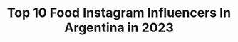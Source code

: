 ---
title: Top 10 Food Instagram Influencers In Argentina in 2023
description: >-
  Find top food Instagram influencers in Argentina in 2023. Most popular hashtags: #chocolate #foodporn #argentina #comida.
platform: Instagram
hits: 227
text_top: See the top-rated Instagram profiles on inBeat.
text_bottom: Our database has 227 Instagram influencers like this in Argentina for you to collaborate.
profiles:
  - username: "diego_bartaburu"
    fullname: >-
      Diego Bartaburu
    bio: >-
      Baterista de No Te Va Gustar. Foodie. @notevagustaroficial @dwdrums #notevagustar #notevagustaroficial @harmonicstop @oruga.ok
    location: "Argentina"
    followers: 9743
    engagement: 1350
    commentsToLikes: 0.027383
    id: ck6tvcap2lf2a0j718x43skky
    verified: false
    hashtags: "#repost, #fervenza, #seasmalo, #marchadelsilencio2020"
  - username: "alejocampo18"
    fullname: >-
      Alejandro Campo
    bio: >-
      Foodie traveler 👨🏼‍🍳 🌎 Pereira - Colombia📍. A bocados por el mundo ✈️🍔🍝🍢🍙🍷🍻 Pregunta por mi Taller de fotografía 📷🎥🎞 Congelando historias 📸📽
    location: "Argentina"
    followers: 7914
    engagement: 1109
    commentsToLikes: 0.025981
    id: ckaor73zfm0810i78tw8f1n2l
    verified: false
    hashtags: "#travel, #travels, #traveling, #travelblogger"
  - username: "laurarezmasud"
    fullname: >-
      Laura Rez Masud.
    bio: >-
      Mendoza 🍷 Periodista 🎤📹 Canal 9 me gusta compartir 👗moda 💇‍♀️belleza/estética/salud 🍷Food &wine 🌍 mis viajes 🎤 mi trabajo 🏘 deco
    location: "Argentina"
    followers: 24185
    engagement: 279
    commentsToLikes: 0.047843
    id: ck5hoezxrpg0l0i11wx77idyl
    verified: false
    hashtags: "#homeoffice, #valledeuco, #mendoza, #familia"
  - username: "caceres_matias"
    fullname: >-
      ᴍᴀᴛíᴀs 🇦🇷
    bio: >-
      🎑🌇🌄🌉🌌🏞🏙🌅🌃 • #Sneakers 👟 • #Travel 🗺 • #Design 💻 • #Food 🍧 📍Olavarría / Tandil
    location: "Argentina"
    followers: 17510
    engagement: 522
    commentsToLikes: 0.020699
    id: ck9wczegwdcg10j78v7spui9q
    verified: false
    hashtags: "#sneakerrotationar, #663399, #courtpurple"
  - username: "sabryrodriguezcuack"
    fullname: >-
      Sabry Rodriguez Cuack 🐥♐️💙💛💙
    bio: >-
      Asesora de Bares 💛 Adm. Gastronómica 🍸Bartender Profesional Owner: @thegarnishbar ✨ 📍Mendoza🍷 #CuackStyle 📸 📺@estrictamendoza 📝@foodloversmdz @mdzol
    location: "Argentina"
    followers: 19954
    engagement: 485
    commentsToLikes: 0.045864
    id: ck5znhkd6oh6b0i14f0s1rra5
    verified: false
    hashtags: "#cuackstyle, #chinchin, #bartenderlife, #lacoctelera"
  - username: "marceloromerofotos"
    fullname: >-
      Marcelo Romero
    bio: >-
      📣📸 Foto 🎥 Video & 🍽️ Foodstyling 🍔 👉@estiloromerocatena 📣 Staff @pedidosya Consultas al MD 📥📨
    location: "Argentina"
    followers: 14994
    engagement: 33
    commentsToLikes: 0.060933
    id: ck14hj7gwakvn0i19w5s1fsah
    verified: false
    hashtags: "#pasteleria, #emprendedores, #darkfoodphotography, #darkfoodphoto"
  - username: "soledadfandino"
    fullname: >-
      Fandiño
    bio: >-
      📍@theremakenet Actriz argentina Chef / Plant-based natural foods Chef
    location: "Argentina"
    followers: 1054002
    engagement: 200
    commentsToLikes: 0.009451
    id: ck13c4v87ymhq0i19488bic92
    verified: true
    hashtags: ""
  - username: "gulatotal"
    fullname: >-
      Gulatotal foodies Ale&Fer 🇻🇪🇦🇷
    bio: >-
      🍔 COMIDA, RECETAS & LIFESTYLE @gulatotal 🔥 Foodies y creadores en Argentina Agencia de Marketing & Branding @woolabrands 🍫🍫 GANA MUCHOS CHOCOLATES 👇🏻
    location: "Argentina"
    followers: 188847
    engagement: 239
    commentsToLikes: 0.700000
    id: ck5c0gn3qt3kf0i11hxbetpwf
    verified: false
    hashtags: "#argentina, #gulatotal, #foodie, #milka"
  - username: "maxiaj"
    fullname: >-
      Maximiliano Aurellio Jurado
    bio: >-
      • Argentino 🇦🇷 • Lifestyle & Menswear • Foodie 📍Madrid 👉🏼 Collect Moments Not Things
    location: "Argentina"
    followers: 12941
    engagement: 569
    commentsToLikes: 0.257272
    id: ckaouf3euzzzh0i786wy76o17
    verified: false
    hashtags: "#instafoodie, #madridfood, #domingo, #saludables"
  - username: "deliascakes"
    fullname: >-
      Flor Mancini
    bio: >-
      food & travel 🍩 Bs As✨ fotografia ✈️ 📸 @flormancini @tripfoodblogger_ 📩 hola@flormancini.com EBOOK en la web
    location: "Argentina"
    followers: 301579
    engagement: 465
    commentsToLikes: 1.087480
    id: ck8szplmyp9420j78fnrsnuto
    verified: false
    hashtags: "#parati, #torta, #chocolate, #dulcedeleche"
---